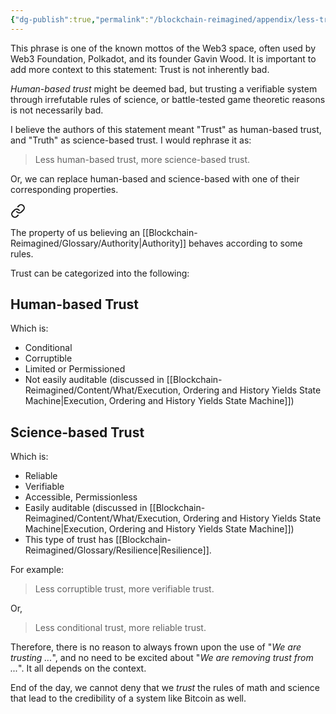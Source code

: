 ```yaml
---
{"dg-publish":true,"permalink":"/blockchain-reimagined/appendix/less-trust-more-truth/","hide":true,"created":"2024-10-26T13:01:23.737+01:00","updated":"2024-10-26T14:15:55.785+01:00"}
---
```


This phrase is one of the known mottos of the Web3 space, often used by Web3 Foundation, Polkadot, and its founder Gavin Wood. It is important to add more context to this statement: Trust is not inherently bad. 

*Human-based trust* might be deemed bad, but trusting a verifiable system through irrefutable rules of science, or battle-tested game theoretic reasons is not necessarily bad. 

I believe the authors of this statement meant "Trust" as human-based trust, and "Truth" as science-based trust. I would rephrase it as:

> Less human-based trust, more science-based trust. 

Or, we can replace human-based and science-based with one of their corresponding properties. 


<div class="transclusion internal-embed is-loaded"><a class="markdown-embed-link" href="/blockchain-reimagined/glossary/trust/" aria-label="Open link"><svg xmlns="http://www.w3.org/2000/svg" width="24" height="24" viewBox="0 0 24 24" fill="none" stroke="currentColor" stroke-width="2" stroke-linecap="round" stroke-linejoin="round" class="svg-icon lucide-link"><path d="M10 13a5 5 0 0 0 7.54.54l3-3a5 5 0 0 0-7.07-7.07l-1.72 1.71"></path><path d="M14 11a5 5 0 0 0-7.54-.54l-3 3a5 5 0 0 0 7.07 7.07l1.71-1.71"></path></svg></a><div class="markdown-embed">





The property of us believing an [[Blockchain-Reimagined/Glossary/Authority\|Authority]] behaves according to some rules. 

Trust can be categorized into the following: 

## Human-based Trust
Which is:
- Conditional 
- Corruptible 
- Limited or Permissioned
- Not easily auditable (discussed in [[Blockchain-Reimagined/Content/What/Execution, Ordering and History Yields State Machine\|Execution, Ordering and History Yields State Machine]])

## Science-based Trust
Which is: 
- Reliable
- Verifiable
- Accessible, Permissionless
- Easily auditable (discussed in [[Blockchain-Reimagined/Content/What/Execution, Ordering and History Yields State Machine\|Execution, Ordering and History Yields State Machine]])
- This type of trust has [[Blockchain-Reimagined/Glossary/Resilience\|Resilience]]. 



</div></div>


For example: 
> Less corruptible trust, more verifiable trust. 

Or, 
> Less conditional trust, more reliable trust. 


Therefore, there is no reason to always frown upon the use of "*We are trusting ...*", and no need to be excited about "*We are removing trust from ...*". It all depends on the context.

End of the day, we cannot deny that we *trust* the rules of math and science that lead to the credibility of a system like Bitcoin as well. 
